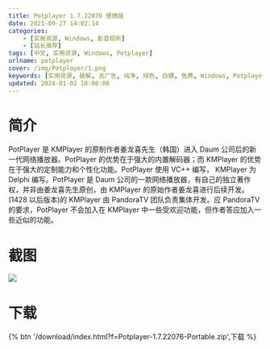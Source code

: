```yaml
---
title: Potplayer 1.7.22076 便携版
date: 2021-09-27 14:02:14
categories:
    - [实用资源, Windows, 影音视听]
    - [站长推荐]
tags: [中文, 实用资源, Windows, Potplayer]
urlname: potplayer
cover: /img/Potplayer/1.png
keywords: [实用资源, 破解, 去广告, 纯净, 绿色, 白嫖, 免费, Windows, Potplayer]
updated: 2024-01-02 10:00:00
---
```


# 简介

PotPlayer 是 KMPlayer 的原制作者姜龙喜先生（韩国）进入 Daum 公司后的新一代网络播放器。PotPlayer 的优势在于强大的内置解码器；而 KMPlayer 的优势在于强大的定制能力和个性化功能。PotPlayer 使用 VC++ 编写， KMPlayer 为 Delphi 编写。PotPlayer 是 Daum 公司的一款网络播放器，有自己的独立著作权，并非由姜龙喜先生原创，由 KMPlayer 的原始作者姜龙喜进行后续开发。(1428 以后版本)的 KMPlayer 由 PandoraTV 团队负责集体开发。应 PandoraTV 的要求，PotPlayer 不会加入在 KMPlayer 中一些受欢迎功能，但作者答应加入一些近似的功能。

# 截图

![](/img/Potplayer/2.jpg)

# 下载

{% btn '/download/index.html?f=Potplayer-1.7.22076-Portable.zip',下载 %}
